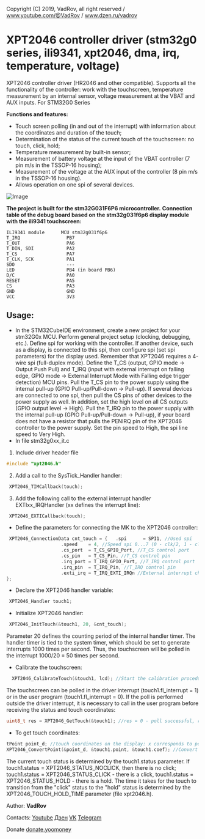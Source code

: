 Copyright (C) 2019, VadRov, all right reserved / www.youtube.com/@VadRov / www.dzen.ru/vadrov
# XPT2046 controller driver (stm32g0 series, ili9341, xpt2046, dma, irq, temperature, voltage)
 XPT2046 controller driver (HR2046 and other compatible). Supports all the functionality of the controller: work with the touchscreen, temperature measurement by an internal sensor, voltage measurement at the VBAT and AUX inputs.
 For STM32G0 Series
 
**Functions and features:**
- Touch screen polling (in and out of the interrupt) with information about the coordinates and duration of the touch;
- Determination of the status of the current touch of the touchscreen: no touch, click, hold;
- Temperature measurement by built-in sensor;
- Measurement of battery voltage at the input of the VBAT controller (7 pin m/s in the TSSOP-16 housing);
- Measurement of the voltage at the AUX input of the controller (8 pin m/s in the TSSOP-16 housing).
- Allows operation on one spi of several devices.

![Image](https://github.com/user-attachments/assets/02b638e7-df36-41ff-a0b8-3ab262609c03)

**The project is built for the stm32G031F6P6 microcontroller.**
**Connection table of the debug board based on the stm32g031f6p6 display module with the ili9341 touchscreen:**
```
ILI9341 module      MCU stm32g031f6p6
T_IRQ                 PB7
T_OUT                 PA6
T_DIN, SDI            PA2
T_CS                  PA7
T_CLK, SCK            PA1
SDO                   ---
LED                   PB4 (in board PB6)
D/C                   PA0
RESET                 PA5
CS                    PA3
GND                   GND
VCC                   3V3
```
## Usage:
- In the STM32CubeIDE environment, create a new project for your stm32G0x MCU. Perform general project setup (clocking, debugging, etc.). Define spi for working with the controller. If another device, such as a display, is connected to this spi, then configure spi (set spi parameters) for the display used. Remember that XPT2046 requires a 4-wire spi (full-duplex mode). Define the T_CS (output, GPIO mode -> Output Push Pull) and T_IRQ (input with external interrupt on falling edge, GPIO mode -> External Interrupt Mode with Falling edge trigger detection) MCU pins. Pull the T_CS pin to the power supply using the internal pull-up (GPIO Pull-up/Pull-down -> Pull-up). If several devices are connected to one spi, then pull the CS pins of other devices to the power supply as well. In addition, set the high level on all CS outputs (GPIO output level -> High). Pull the T_IRQ pin to the power supply with the internal pull-up (GPIO Pull-up/Pull-down -> Pull-up), if your board does not have a resistor that pulls the PENIRQ pin of the XPT2046 controller to the power supply. Set the pin speed to High, the spi line speed to Very High.
- In file stm32g0xx_it.c
1. Include driver header file
```c
#include "xpt2046.h"
```
2. Add a call to the SysTick_Handler handler:
```c
 XPT2046_TIMCallback(touch);
```
3. Add the following call to the external interrupt handler EXTIxx_IRQHandler (xx defines the interrupt line):
```c
 XPT2046_EXTICallback(touch);
 ```
- Define the parameters for connecting the MK to the XPT2046 controller:
```c
 XPT2046_ConnectionData cnt_touch = {	.spi 	  = SPI1, //Used spi
					.speed 	  = 4, //Speed ​​spi 0...7 (0 - clk/2, 1 - clk/4, ..., 7 - clk/256)
					.cs_port  = T_CS_GPIO_Port, //T_CS control port
					.cs_pin	  = T_CS_Pin, //T_CS control pin
					.irq_port = T_IRQ_GPIO_Port, //T_IRQ control port
					.irq_pin  = T_IRQ_Pin, //T_IRQ control pin
					.exti_irq = T_IRQ_EXTI_IRQn //External interrupt channel for T_IRQ
};
```
- Declare the XPT2046 handler variable:
```c
 XPT2046_Handler touch1;
```
- Initialize XPT2046 handler:
```c
 XPT2046_InitTouch(&touch1, 20, &cnt_touch);
```
Parameter 20 defines the counting period of the internal handler timer. The handler timer is tied to the system timer, which should be set to generate interrupts 1000 times per second. Thus, the touchscreen will be polled in the interrupt 1000/20 = 50 times per second.
- Calibrate the touchscreen:
```c
  XPT2046_CalibrateTouch(&touch1, lcd); //Start the calibration procedure
```
The touchscreen can be polled in the driver interrupt (touch1.fl_interrupt = 1) or in the user program (touch1.fl_interrupt = 0). If the poll is performed outside the driver interrupt, it is necessary to call in the user program before receiving the status and touch coordinates:
```c
uint8_t res = XPT2046_GetTouch(&touch1); //res = 0 - poll successful, res = 1 - no touch, res = 2 - spi busy
```
- To get touch coordinates:
```c
tPoint point_d; //touch coordinates on the display: x corresponds to point_d.x, and y corresponds to point_d.y
XPT2046_ConvertPoint(&point_d, &touch1.point, &touch1.coef); //Convert touchscreen coordinates to display coordinates
```
The current touch status is determined by the touch1.status parameter. If touch1.status = XPT2046_STATUS_NOCLICK, then there is no click; touch1.status = XPT2046_STATUS_CLICK - there is a click, touch1.status = XPT2046_STATUS_HOLD - there is a hold. The time it takes for the touch to transition from the "click" status to the "hold" status is determined by the XPT2046_TOUCH_HOLD_TIME parameter (file xpt2046.h).

Author: **VadRov**

Contacts: [Youtube](https://www.youtube.com/@VadRov) [Дзен](https://dzen.ru/vadrov) [VK](https://vk.com/vadrov) [Telegram](https://t.me/vadrov_channel)

Donate [donate.yoomoney](https://yoomoney.ru/to/4100117522443917)
